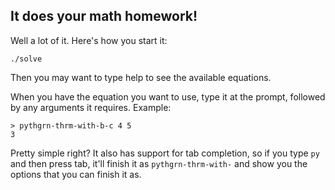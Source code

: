 ## It does your math homework!

Well a lot of it. Here's how you start it:

    ./solve

Then you may want to type help to see the available equations.

When you have the equation you want to use, type it at the prompt, followed by any arguments it requires. Example:

    > pythgrn-thrm-with-b-c 4 5
	3

Pretty simple right? It also has support for tab completion, so if you type `py` and then press tab, it'll finish it as `pythgrn-thrm-with-` and show you the options that you can finish it as.